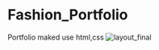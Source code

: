 # Fashion_Portfolio
Portfolio maked use html,css
![layout_final](https://user-images.githubusercontent.com/64381575/188774204-0ad731d6-a76e-4aa2-8b34-3119a58f040d.jpg)
